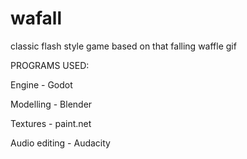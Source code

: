 # wafall
classic flash style game based on that falling waffle gif


PROGRAMS USED:

Engine - Godot

Modelling - Blender

Textures - paint.net

Audio editing - Audacity
